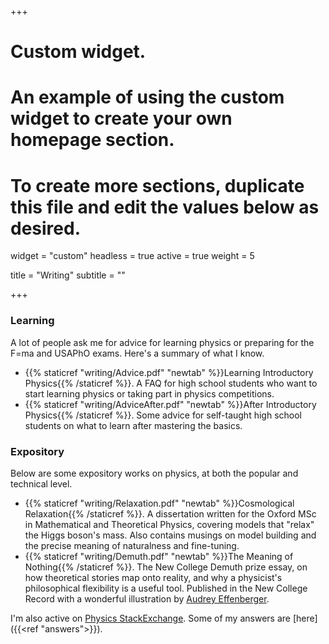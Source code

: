 +++
# Custom widget.
# An example of using the custom widget to create your own homepage section.
# To create more sections, duplicate this file and edit the values below as desired.
widget = "custom"
headless = true
active = true
weight = 5

title = "Writing"
subtitle = ""

+++

### Learning 

A lot of people ask me for advice for learning physics or preparing for the F=ma and USAPhO exams. Here's a summary of what I know.

- {{% staticref "writing/Advice.pdf" "newtab" %}}Learning Introductory Physics{{% /staticref %}}. A FAQ for high school students who want to start learning physics or taking part in physics competitions.
- {{% staticref "writing/AdviceAfter.pdf" "newtab" %}}After Introductory Physics{{% /staticref %}}. Some advice for self-taught high school students on what to learn after mastering the basics. 

### Expository

Below are some expository works on physics, at both the popular and technical level.

- {{% staticref "writing/Relaxation.pdf" "newtab" %}}Cosmological Relaxation{{% /staticref %}}. A dissertation written for the Oxford MSc in Mathematical and Theoretical Physics, covering models that "relax" the Higgs boson's mass. Also contains musings on model building and the precise meaning of naturalness and fine-tuning.
- {{% staticref "writing/Demuth.pdf" "newtab" %}}The Meaning of Nothing{{% /staticref %}}. The New College Demuth prize essay, on how theoretical stories map onto reality, and why a physicist's philosophical flexibility is a useful tool. Published in the New College Record with a wonderful illustration by [Audrey Effenberger](https://aeffen.github.io/).

I'm also active on [Physics StackExchange](https://physics.stackexchange.com/users/83398/knzhou). Some of my answers are [here]({{<ref "answers">}}).